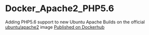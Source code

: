 # Docker_Apache2_PHP5.6

Adding PHP5.6 support to new Ubuntu Apache
Builds on the official [ubuntu/apache2](https://hub.docker.com/r/ubuntu/apache2) image
[Published on Dockerhub](https://hub.docker.com/r/towatchlist/apache2php5.6)
